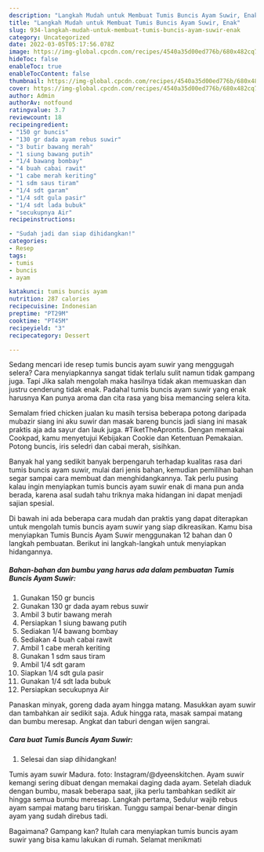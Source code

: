 ```yaml
---
description: "Langkah Mudah untuk Membuat Tumis Buncis Ayam Suwir, Enak"
title: "Langkah Mudah untuk Membuat Tumis Buncis Ayam Suwir, Enak"
slug: 934-langkah-mudah-untuk-membuat-tumis-buncis-ayam-suwir-enak
category: Uncategorized
date: 2022-03-05T05:17:56.078Z
image: https://img-global.cpcdn.com/recipes/4540a35d00ed776b/680x482cq70/tumis-buncis-ayam-suwir-foto-resep-utama.jpg
hideToc: false
enableToc: true
enableTocContent: false
thumbnail: https://img-global.cpcdn.com/recipes/4540a35d00ed776b/680x482cq70/tumis-buncis-ayam-suwir-foto-resep-utama.jpg
cover: https://img-global.cpcdn.com/recipes/4540a35d00ed776b/680x482cq70/tumis-buncis-ayam-suwir-foto-resep-utama.jpg
author: Admin
authorAv: notfound
ratingvalue: 3.7
reviewcount: 18
recipeingredient:
- "150 gr buncis"
- "130 gr dada ayam rebus suwir"
- "3 butir bawang merah"
- "1 siung bawang putih"
- "1/4 bawang bombay"
- "4 buah cabai rawit"
- "1 cabe merah keriting"
- "1 sdm saus tiram"
- "1/4 sdt garam"
- "1/4 sdt gula pasir"
- "1/4 sdt lada bubuk"
- "secukupnya Air"
recipeinstructions:

- "Sudah jadi dan siap dihidangkan!"
categories:
- Resep
tags:
- tumis
- buncis
- ayam

katakunci: tumis buncis ayam 
nutrition: 287 calories
recipecuisine: Indonesian
preptime: "PT29M"
cooktime: "PT45M"
recipeyield: "3"
recipecategory: Dessert

---
```



Sedang mencari ide resep tumis buncis ayam suwir yang menggugah selera? Cara menyiapkannya sangat tidak terlalu sulit namun tidak gampang juga. Tapi Jika salah mengolah maka hasilnya tidak akan memuaskan dan justru cenderung tidak enak. Padahal tumis buncis ayam suwir yang enak harusnya Kan punya aroma dan cita rasa yang bisa memancing selera kita.


Semalam fried chicken jualan ku masih tersisa beberapa potong daripada mubazir siang ini aku suwir dan masak bareng buncis jadi siang ini masak praktis aja ada sayur dan lauk juga. #TiketTheAprontis. Dengan memakai Cookpad, kamu menyetujui Kebijakan Cookie dan Ketentuan Pemakaian. Potong buncis, iris seledri dan cabai merah, sisihkan.

Banyak hal yang sedikit banyak berpengaruh terhadap kualitas rasa dari tumis buncis ayam suwir, mulai dari jenis bahan, kemudian pemilihan bahan segar sampai cara membuat dan menghidangkannya. Tak perlu pusing kalau ingin menyiapkan tumis buncis ayam suwir enak di mana pun anda berada, karena asal sudah tahu triknya maka hidangan ini dapat menjadi sajian spesial.


Di bawah ini ada beberapa cara mudah dan praktis yang dapat diterapkan untuk mengolah tumis buncis ayam suwir yang siap dikreasikan. Kamu bisa menyiapkan Tumis Buncis Ayam Suwir menggunakan 12 bahan dan 0 langkah pembuatan. Berikut ini langkah-langkah untuk menyiapkan hidangannya.

<!--inarticleads1-->

##### Bahan-bahan dan bumbu yang harus ada dalam pembuatan Tumis Buncis Ayam Suwir:

1. Gunakan 150 gr buncis
1. Gunakan 130 gr dada ayam rebus suwir
1. Ambil 3 butir bawang merah
1. Persiapkan 1 siung bawang putih
1. Sediakan 1/4 bawang bombay
1. Sediakan 4 buah cabai rawit
1. Ambil 1 cabe merah keriting
1. Gunakan 1 sdm saus tiram
1. Ambil 1/4 sdt garam
1. Siapkan 1/4 sdt gula pasir
1. Gunakan 1/4 sdt lada bubuk
1. Persiapkan secukupnya Air


Panaskan minyak, goreng dada ayam hingga matang. Masukkan ayam suwir dan tambahkan air sedikit saja. Aduk hingga rata, masak sampai matang dan bumbu meresap. Angkat dan taburi dengan wijen sangrai. 

<!--inarticleads2-->

##### Cara buat Tumis Buncis Ayam Suwir:


1. Selesai dan siap dihidangkan!

Tumis ayam suwir Madura. foto: Instagram/@dyeenskitchen. Ayam suwir kemangi sering dibuat dengan memakai daging dada ayam. Setelah diaduk dengan bumbu, masak beberapa saat, jika perlu tambahkan sedikit air hingga semua bumbu meresap. Langkah pertama, Sedulur wajib rebus ayam sampai matang baru tiriskan. Tunggu sampai benar-benar dingin ayam yang sudah direbus tadi. 

Bagaimana? Gampang kan? Itulah cara menyiapkan tumis buncis ayam suwir yang bisa kamu lakukan di rumah. Selamat menikmati
